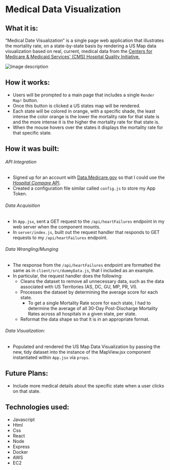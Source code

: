 # Medical Data Visualization

## What it is:
“Medical Date Visualization” is a single page web application that illustrates the mortality rate, on a state-by-state basis by rendering a US Map data visualization based on real, current, medical data from the [Centers for Medicare & Medicaid Services' (CMS) Hospital Quality Initiative.](https://www.cms.gov/Medicare/Quality-Initiatives-Patient-Assessment-Instruments/HospitalQualityInits/HospitalCompare.html)

![Image description](https://images.pexels.com/photos/67636/rose-blue-flower-rose-blooms-67636.jpeg?auto=compress&cs=tinysrgb&dpr=1&w=500)

## How it works:
- Users will be prompted to a main page that includes a single `Render Map!` button.
- Once this button is clicked a US states map will be rendered. 
- Each state will be colored in orange, with a specific shade, the least intense the color orange is the lower the mortality rate for that state is and the more intense it is the higher the mortality rate for that state is. 
- When the mouse hovers over the states it displays the mortality rate for that specific state. 

## How it was built:
###### API Integration
- Signed up for an account with [Data.Medicare.gov](https://data.medicare.gov/login) so that I could use the [*Hospital Compare* API](https://dev.socrata.com/foundry/data.medicare.gov/ukfj-tt6v).
- Created a configuration file similar called `config.js` to store my App Token.

###### Data Acquisition
- In `App.jsx`, sent a GET request to the `/api/heartFailures` endpoint in my web server when the component mounts.
- In `server/index.js`, built out the request handler that responds to GET requests to my `/api/heartFailures` endpoint. 

###### Data Wrangling/Munging
- The response from the `/api/heartFailures` endpoint are formatted the same as in `client/src/dummyData.js`, that I included as an example.
- In particular, the request handler does the following:
    - Cleans the dataset to remove all unnecessary data, such as the data associated with US Territories (AS, DC, GU, MP, PR, VI).
    - Processes the dataset by determining the average score for each state.
        - To get a single Mortality Rate score for each state, I had to determine the average of all 30-Day Post-Discharge Mortality Rates across all hospitals in a given state, per state.
    - Reformat the data shape so that it is in an appropriate format.
    
###### Data Visualization:
- Populated and rendered the US Map Data Visualization by passing the new, tidy dataset into the instance of the MapView.jsx component instantiated within `App.jsx` via `props`.  

## Future Plans:
- Include more medical details about the specific state when a user clicks on that state. 

## Technologies used:
- Javascript
- Html
- Css
- React
- Node
- Express
- Docker
- AWS
- EC2
